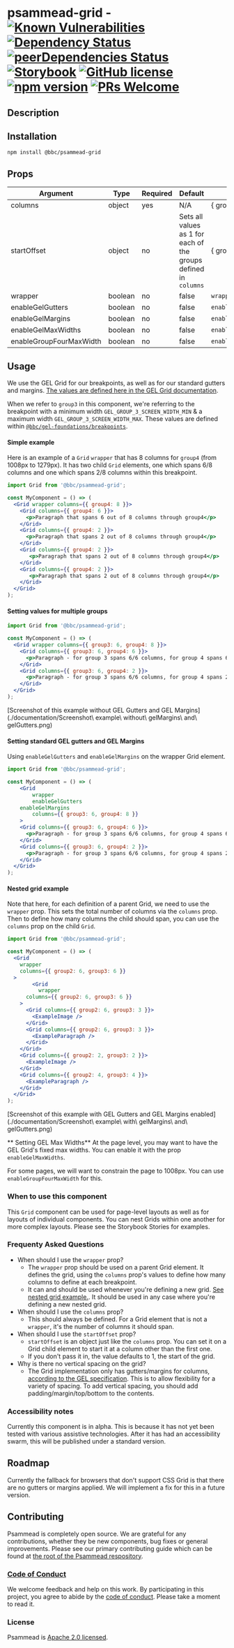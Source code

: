 <!-- prettier-ignore -->
# psammead-grid - [![Known Vulnerabilities](https://snyk.io/test/github/bbc/psammead/badge.svg?targetFile=packages%2Fcomponents%2Fpsammead-grid%2Fpackage.json)](https://snyk.io/test/github/bbc/psammead?targetFile=packages%2Fcomponents%2Fpsammead-grid%2Fpackage.json) [![Dependency Status](https://david-dm.org/bbc/psammead.svg?path=packages/components/psammead-grid)](https://david-dm.org/bbc/psammead?path=packages/components/psammead-grid) [![peerDependencies Status](https://david-dm.org/bbc/psammead/peer-status.svg?path=packages/components/psammead-grid)](https://david-dm.org/bbc/psammead?path=packages/components/psammead-grid&type=peer) [![Storybook](https://raw.githubusercontent.com/storybooks/brand/master/badge/badge-storybook.svg?sanitize=true)](https://bbc.github.io/psammead/?path=/story/grid--default) [![GitHub license](https://img.shields.io/badge/license-Apache%202.0-blue.svg)](https://github.com/bbc/psammead/blob/latest/LICENSE) [![npm version](https://img.shields.io/npm/v/@bbc/psammead-grid.svg)](https://www.npmjs.com/package/@bbc/psammead-grid) [![PRs Welcome](https://img.shields.io/badge/PRs-welcome-brightgreen.svg)](https://github.com/bbc/psammead/blob/latest/CONTRIBUTING.md)

## Description


## Installation

`npm install @bbc/psammead-grid`

## Props

<!-- prettier-ignore -->
| Argument  | Type | Required | Default | Example |
| --------- | ---- | -------- | ------- | ------- |
| columns | object | yes | N/A | { group1: 6, group3: 8 } |
| startOffset | object | no | Sets all values as 1 for each of the groups defined in `columns`  | { group1: 2, group3: 3 } |
| wrapper | boolean | no | false | `wrapper` |
| enableGelGutters | boolean | no | false | `enableGelGutter` |
| enableGelMargins | boolean | no | false | `enableGelMargins` |
| enableGelMaxWidths | boolean | no | false | `enableGelMaxWidths` |
| enableGroupFourMaxWidth | boolean | no | false | `enableGroupFourMaxWidth` |

## Usage

We use the GEL Grid for our breakpoints, as well as for our standard gutters and margins. [The values are defined here in the GEL Grid documentation](https://www.bbc.co.uk/gel/guidelines/grid#grid-sizes).

When we refer to `group3` in this component, we're referring to the breakpoint with a minimum width `GEL_GROUP_3_SCREEN_WIDTH_MIN` & a maximum width `GEL_GROUP_3_SCREEN_WIDTH_MAX`. These values are defined within [`@bbc/gel-foundations/breakpoints`](https://github.com/bbc/psammead/blob/latest/packages/utilities/gel-foundations/src/breakpoints.js).

#### <a name="simple-example">Simple example</a>

Here is an example of a `Grid` `wrapper` that has 8 columns for `group4` (from 1008px to 1279px). It has two child `Grid` elements, one which spans 6/8 columns and one which spans 2/8 columns within this breakpoint.

```jsx
import Grid from '@bbc/psammead-grid';

const MyComponent = () => (
  <Grid wrapper columns={{ group4: 8 }}>
    <Grid columns={{ group4: 6 }}>
      <p>Paragraph that spans 6 out of 8 columns through group4</p>
    </Grid>
    <Grid columns={{ group4: 2 }}>
      <p>Paragraph that spans 2 out of 8 columns through group4</p>
    </Grid>
    <Grid columns={{ group4: 2 }}>
       <p>Paragraph that spans 2 out of 8 columns through group4</p>
    </Grid>
    <Grid columns={{ group4: 2 }}>
       <p>Paragraph that spans 2 out of 8 columns through group4</p>
    </Grid>
  </Grid>
);
```

#### <a name="multiple-groups">Setting values for multiple groups</a>

```jsx
import Grid from '@bbc/psammead-grid';

const MyComponent = () => (
  <Grid wrapper columns={{ group3: 6, group4: 8 }}>
    <Grid columns={{ group3: 6, group4: 6 }}>
      <p>Paragraph - for group 3 spans 6/6 columns, for group 4 spans 6/8 columns</p>
    </Grid>
    <Grid columns={{ group3: 6, group4: 2 }}>
      <p>Paragraph - for group 3 spans 6/6 columns, for group 4 spans 2/8 columns</p>
    </Grid>
  </Grid>
);
```

[Screenshot of this example without GEL Gutters and GEL Margins](./documentation/Screenshot\ example\ without\ gelMargins\ and\ gelGutters.png)

#### <a name="gutters-margins">Setting standard GEL gutters and GEL Margins</a>

Using `enableGelGutters` and `enableGelMargins` on the wrapper Grid element.

```jsx
import Grid from '@bbc/psammead-grid';

const MyComponent = () => (
	<Grid
		wrapper
		enableGelGutters
    enableGelMargins
		columns={{ group3: 6, group4: 8 }}
	>
    <Grid columns={{ group3: 6, group4: 6 }}>
      <p>Paragraph - for group 3 spans 6/6 columns, for group 4 spans 6/8 columns</p>
    </Grid>
    <Grid columns={{ group3: 6, group4: 2 }}>
      <p>Paragraph - for group 3 spans 6/6 columns, for group 4 spans 2/8 columns</p>
    </Grid>
  </Grid>
);
```

#### <a name="nested-grid">Nested grid example</a>

Note that here, for each definition of a parent Grid, we need to use the `wrapper` prop. This sets the total number of columns via the `columns` prop. Then to define how many columns the child should span, you can use the `columns` prop on the child `Grid`.

```jsx
import Grid from '@bbc/psammead-grid';

const MyComponent = () => (
  <Grid
    wrapper
    columns={{ group2: 6, group3: 6 }}
  >
		<Grid
		  wrapper
      columns={{ group2: 6, group3: 6 }}
    >
      <Grid columns={{ group2: 6, group3: 3 }}>
        <ExampleImage />
      </Grid>
      <Grid columns={{ group2: 6, group3: 3 }}>
        <ExampleParagraph />
      </Grid>
    </Grid>
    <Grid columns={{ group2: 2, group3: 2 }}>
      <ExampleImage />
    </Grid>
    <Grid columns={{ group2: 4, group3: 4 }}>
      <ExampleParagraph />
    </Grid>
  </Grid>
);
```

[Screenshot of this example with GEL Gutters and GEL Margins enabled](./documentation/Screenshot\ example\ with\ gelMargins\ and\ gelGutters.png)

** Setting GEL Max Widths**
At the page level, you may want to have the GEL Grid's fixed max widths. 
You can enable it with the prop `enableGelMaxWidths`. 

For some pages, we will want to constrain the page to 1008px. You can use `enableGroupFourMaxWidth` for this. 

### When to use this component

This `Grid` component can be used for page-level layouts as well as for layouts of individual components. You can nest Grids within one another for more complex layouts. Please see the Storybook Stories for examples.

### Frequenty Asked Questions

- When should I use the `wrapper` prop?
  - The `wrapper` prop should be used on a parent Grid element. It defines the grid, using the `columns` prop's values to define how many columns to define at each breakpoint. 
  - It can and should be used whenever you're defining a new grid. [See nested grid example.](#nested-grid). It should be used in any case where you're defining a new nested grid.
- When should I use the `columns` prop?
  - This should always be defined. For a Grid element that is not a `wrapper`, it's the number of columns it should span.
- When should I use the `startOffset` prop?
  - `startOffset` is an object just like the `columns` prop. You can set it on a Grid child element to start it at a column other than the first one. 
  - If you don't pass it in, the value defaults to 1, the start of the grid.
- Why is there no vertical spacing on the grid?
    - The Grid implementation only has gutters/margins for columns, [according to the GEL specification](https://www.bbc.co.uk/gel/guidelines/grid#grid-sizes).  This is to allow flexibility for a variety of spacing. To add vertical spacing, you should add padding/margin/top/bottom to the contents.

<!-- ### When not to use this component -->

### Accessibility notes

Currently this component is in alpha. This is because it has not yet been tested with various assistive technologies. After it has had an accessibility swarm, this will be published under a standard version.

## Roadmap

Currently the fallback for browsers that don't support CSS Grid is that there are no gutters or margins applied. We will implement a fix for this in a future version.

## Contributing

Psammead is completely open source. We are grateful for any contributions, whether they be new components, bug fixes or general improvements. Please see our primary contributing guide which can be found at [the root of the Psammead respository](https://github.com/bbc/psammead/blob/latest/CONTRIBUTING.md).

### [Code of Conduct](https://github.com/bbc/psammead/blob/latest/CODE_OF_CONDUCT.md)

We welcome feedback and help on this work. By participating in this project, you agree to abide by the [code of conduct](https://github.com/bbc/psammead/blob/latest/CODE_OF_CONDUCT.md). Please take a moment to read it.

### License

Psammead is [Apache 2.0 licensed](https://github.com/bbc/psammead/blob/latest/LICENSE).
